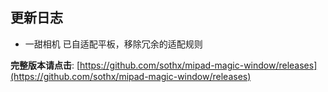 ## 更新日志

- 一甜相机 已自适配平板，移除冗余的适配规则



**完整版本请点击**: [https://github.com/sothx/mipad-magic-window/releases](https://github.com/sothx/mipad-magic-window/releases)
